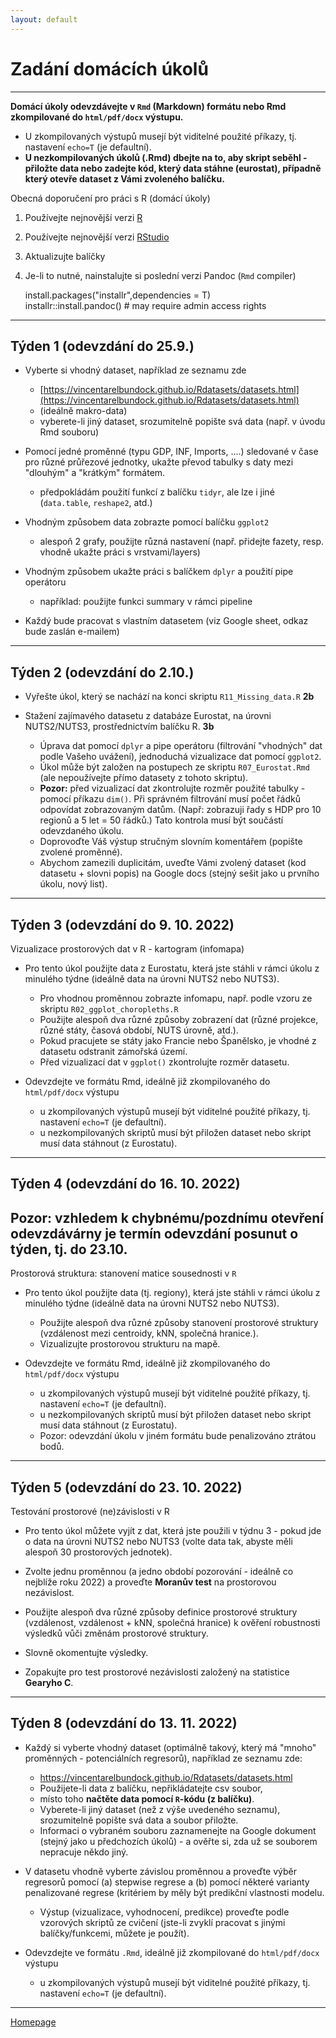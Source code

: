 ```yaml
---
layout: default
---
```

# Zadání domácích úkolů

--- 

**Domácí úkoly odevzdávejte v `Rmd` (Markdown) formátu nebo Rmd zkompilované do `html/pdf/docx` výstupu.**  
- U zkompilovaných výstupů musejí být viditelné použité příkazy, tj. nastavení `echo=T` (je defaultní).
- **U nezkompilovaných úkolů (.Rmd) dbejte na to, aby skript seběhl - přiložte data nebo zadejte kód, který data stáhne (eurostat), případně který otevře dataset z Vámi zvoleného balíčku.**  


Obecná doporučení pro práci s R (domácí úkoly)

1. Používejte nejnovější verzi [R](https://www.r-project.org/)
2. Používejte nejnovější verzi [RStudio](https://rstudio.com/products/rstudio/)
3. Aktualizujte balíčky
4. Je-li to nutné, nainstalujte si poslední verzi Pandoc (`Rmd` compiler)
  
      install.packages("installr",dependencies = T)  
      installr::install.pandoc() # may require admin access rights  
     

---


## Týden 1 (odevzdání do 25.9.)

*  Vyberte si vhodný dataset, například ze seznamu zde  
    + [https://vincentarelbundock.github.io/Rdatasets/datasets.html](https://vincentarelbundock.github.io/Rdatasets/datasets.html) 
    + (ideálně makro-data)
    + vyberete-li jiný dataset, srozumitelně popište svá data (např. v úvodu Rmd souboru)
    
* Pomocí jedné proměnné (typu GDP, INF, Imports, ....) sledované v čase pro různé průřezové jednotky, ukažte převod tabulky s daty mezi "dlouhým" a "krátkým" formátem.
    + předpokládám použití funkcí z balíčku `tidyr`, ale lze i jiné (`data.table`, `reshape2`, atd.)  

* Vhodným způsobem data zobrazte pomocí balíčku `ggplot2`  
    + alespoň 2 grafy, použijte různá nastavení (např. přidejte fazety, resp. vhodně ukažte práci s vrstvami/layers)  

* Vhodným způsobem ukažte práci s balíčkem `dplyr` a použití pipe operátoru 
    + například: použijte funkci summary v rámci pipeline

* Každý bude pracovat s vlastním datasetem (viz Google sheet, odkaz bude zaslán e-mailem)

---


## Týden 2 (odevzdání do 2.10.)  


* Vyřešte úkol, který se nachází na konci skriptu `R11_Missing_data.R`  **2b**   

* Stažení zajímavého datasetu z databáze Eurostat, na úrovni NUTS2/NUTS3, prostřednictvím balíčku R.   **3b**   
    - Úprava dat pomocí `dplyr` a pipe operátoru (filtrování "vhodných" dat podle Vašeho uvážení), jednoduchá vizualizace dat pomocí `ggplot2`.  
    - Úkol může být založen na postupech ze skriptu `R07_Eurostat.Rmd` (ale nepoužívejte přímo datasety z tohoto skriptu).  
    - **Pozor:** před vizualizací dat zkontrolujte rozměr použité tabulky - pomocí příkazu `dim()`. Při správném filtrování musí počet řádků odpovídat zobrazovaným datům. (Např: zobrazuji řady s HDP pro 10 regionů a 5 let = 50 řádků.) Tato kontrola musí být součástí odevzdaného úkolu.  
    - Doprovoďte Váš výstup stručným slovním komentářem (popište zvolené proměnné).  
    - Abychom zamezili duplicitám, uveďte Vámi zvolený dataset (kod datasetu + slovni popis) na Google docs (stejný sešit jako u prvního úkolu, nový list).  


--- 

## Týden 3 (odevzdání do 9. 10. 2022)

Vizualizace prostorových dat v R - kartogram (infomapa)

* Pro tento úkol použijte data z Eurostatu, která jste stáhli v rámci úkolu z minulého týdne (ideálně data na úrovni NUTS2 nebo NUTS3). 
    + Pro vhodnou proměnnou zobrazte infomapu, např. podle vzoru ze skriptu `R02_ggplot_choropleths.R`  
    + Použijte alespoň dva různé způsoby zobrazení dat (různé projekce, různé státy, časová období, NUTS úrovně, atd.).  
    + Pokud pracujete se státy jako Francie nebo Španělsko, je vhodné z datasetu odstranit zámořská území. 
    + Před vizualizací dat v `ggplot()` zkontrolujte rozměr datasetu.  
    
* Odevzdejte ve formátu Rmd, ideálně již zkompilovaného do `html/pdf/docx` výstupu
    + u zkompilovaných výstupů musejí být viditelné použité příkazy, tj. nastavení `echo=T` (je defaultní).   
    + u nezkompilovaných skriptů musí být přiložen dataset nebo skript musí data stáhnout (z Eurostatu).  


--- 

## Týden 4 (odevzdání do 16. 10. 2022)
## Pozor: vzhledem k chybnému/pozdnímu  otevření odevzdávárny je termín odevzdání posunut o týden, tj. do 23.10. 

Prostorová struktura: stanovení matice sousednosti v `R`

* Pro tento úkol použijte data (tj. regiony), která jste stáhli v rámci úkolu z minulého týdne (ideálně data na úrovni NUTS2 nebo NUTS3). 
    + Použijte alespoň dva různé způsoby stanovení prostorové struktury (vzdálenost mezi centroidy, kNN, společná hranice.).  
    + Vizualizujte prostorovou strukturu na mapě.  
    
* Odevzdejte ve formátu Rmd, ideálně již zkompilovaného do `html/pdf/docx` výstupu
    + u zkompilovaných výstupů musejí být viditelné použité příkazy, tj. nastavení `echo=T` (je defaultní).   
    + u nezkompilovaných skriptů musí být přiložen dataset nebo skript musí data stáhnout (z Eurostatu).  
    + Pozor: odevzdání úkolu v jiném formátu bude penalizováno ztrátou bodů. 


--- 

## Týden 5 (odevzdání do 23. 10. 2022)

Testování prostorové (ne)závislosti v R 

* Pro tento úkol můžete vyjít z dat, která jste použili v týdnu 3  - pokud jde o data na úrovni NUTS2 nebo NUTS3 (volte data tak, abyste měli alespoň 30 prostorových jednotek).  
        
+ Zvolte jednu proměnnou (a jedno období pozorování - ideálně co nejblíže roku 2022) a proveďte **Moranův test** na prostorovou nezávislost.  

+ Použijte alespoň dva různé způsoby definice prostorové struktury (vzdálenost, vzdálenost + kNN, společná hranice) k ověření robustnosti výsledků vůči změnám prostorové struktury.  

+ Slovně okomentujte výsledky.

+ Zopakujte pro test prostorové nezávislosti založený na statistice **Gearyho C**.  


---

## Týden 8 (odevzdání do 13. 11. 2022)

*  Každý si vyberte vhodný dataset (optimálně takový, který má "mnoho" proměnných - potenciálních regresorů), například ze seznamu zde:  
    + https://vincentarelbundock.github.io/Rdatasets/datasets.html
    + Použijete-li data z balíčku, nepřikládatejte csv soubor,
    + místo toho **načtěte data pomocí `R`-kódu (z balíčku)**.
    + Vyberete-li jiný dataset (než z výše uvedeného seznamu), srozumitelně popište svá data a soubor přiložte.
    + Informaci o vybraném souboru zaznamenejte na Google dokument (stejný jako u předchozích úkolů) - a ověřte si, zda už se souborem nepracuje někdo jiný.  

* V datasetu vhodně vyberte závislou proměnnou a proveďte výběr regresorů pomocí (a) stepwise regrese a (b) pomocí některé varianty penalizované regrese (kritériem by měly být predikční vlastnosti modelu.
    * Výstup (vizualizace, vyhodnocení, predikce) proveďte podle vzorových skriptů ze cvičení (jste-li zvyklí pracovat s jinými balíčky/funkcemi, můžete je použít).  

* Odevzdejte ve formátu `.Rmd`, ideálně již zkompilované do `html/pdf/docx` výstupu   
    + u zkompilovaných výstupů musejí být viditelné použité příkazy, tj. nastavení `echo=T` (je defaultní).  



--- 



[Homepage](https://formanektomas.github.io/4EK417/)
